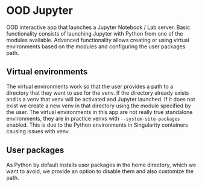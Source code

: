 # OOD Jupyter
OOD interactive app that launches a Jupyter Notebook / Lab server.
Basic functionality consists of launching Jupyter with Python from one of the modules available.
Advanced functionality allows creating or using virtual environments based on the modules and configuring the user packages path.

## Virtual environments

The virtual environments work so that the user provides a path to a directory that they want to use for the venv.
If the directory already exists and is a venv that venv will be activated and Jupyter launched.
If it does not exist we create a new venv in that directory using the module specified by the user.
The virtual environments in this app are not really true standalone environments, they are in practice venvs with `--system-site-packages` enabled.
This is due to the Python environments in Singularity containers causing issues with venv.

## User packages

As Python by default installs user packages in the home directory, which we want to avoid, we provide an option to disable them and also customize the path.

